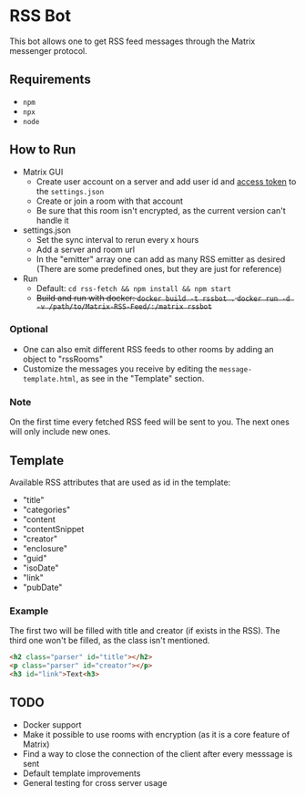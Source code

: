 # RSS Bot
This bot allows one to get RSS feed messages through the Matrix messenger protocol.

## Requirements
- `npm`
- `npx`
- `node`

## How to Run
- Matrix GUI
  - Create user account on a server and add user id and 
  [access token](https://webapps.stackexchange.com/questions/131056/how-to-get-an-access-token-for-riot-matrix) 
  to the `settings.json`
  - Create or join a room with that account
  - Be sure that this room isn't encrypted, as the current version can't handle it
- settings.json
  - Set the sync interval to rerun every x hours
  - Add a server and room url
  - In the "emitter" array one can add as many RSS emitter as desired 
    (There are some predefined ones, but they are just for reference)
- Run
  - Default: `cd rss-fetch && npm install && npm start`
  - ~~Build and run with docker: `docker build -t rssbot .` `docker run -d -v /path/to/Matrix-RSS-Feed/:/matrix rssbot`~~


### Optional
- One can also emit different RSS feeds to other rooms by adding an object to "rssRooms"
- Customize the messages you receive by editing the `message-template.html`, as see in the "Template" section.

### Note
On the first time every fetched RSS feed will be sent to you.
The next ones will only include new ones.

## Template
Available RSS attributes that are used as id in the template:
- "title"
- "categories"
- "content
- "contentSnippet
- "creator"
- "enclosure"
- "guid"
- "isoDate"
- "link"
- "pubDate"

### Example
The first two will be filled with title and creator (if exists in the RSS). 
The third one won't be filled, as the class isn't mentioned.
```html
<h2 class="parser" id="title"></h2>
<p class="parser" id="creator"></p>
<h3 id="link">Text<h3>
```

## TODO
- Docker support
- Make it possible to use rooms with encryption (as it is a core feature of Matrix)
- Find a way to close the connection of the client after every messsage is sent
- Default template improvements
- General testing for cross server usage